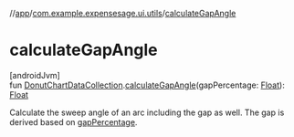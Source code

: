//[app](../../index.md)/[com.example.expensesage.ui.utils](index.md)/[calculateGapAngle](calculate-gap-angle.md)

# calculateGapAngle

[androidJvm]\
fun [DonutChartDataCollection](-donut-chart-data-collection/index.md).[calculateGapAngle](calculate-gap-angle.md)(gapPercentage: [Float](https://kotlinlang.org/api/latest/jvm/stdlib/kotlin/-float/index.html)): [Float](https://kotlinlang.org/api/latest/jvm/stdlib/kotlin/-float/index.html)

Calculate the sweep angle of an arc including the gap as well. The gap is derived based on [gapPercentage](calculate-gap-angle.md).
